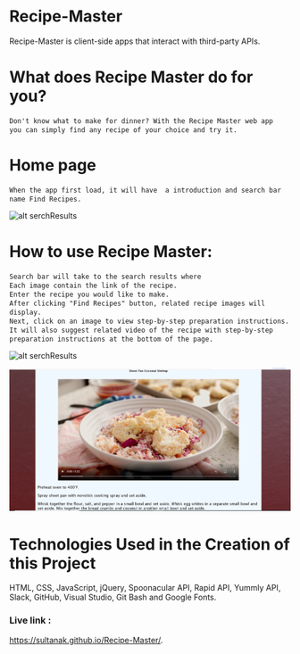 # Recipe-Master
  Recipe-Master is client-side apps that interact with third-party APIs.

# What does Recipe Master do for you?
    Don't know what to make for dinner? With the Recipe Master web app 
    you can simply find any recipe of your choice and try it.
# Home page
    When the app first load, it will have  a introduction and search bar name Find Recipes. 
   
   ![alt serchResults](https://github.com/SultanaK/Recipe-Master/blob/master/images/homePage.png)

# How to use Recipe Master:
    Search bar will take to the search results where 
    Each image contain the link of the recipe.
    Enter the recipe you would like to make.
    After clicking "Find Recipes" button, related recipe images will display.
    Next, click on an image to view step-by-step preparation instructions.
    It will also suggest related video of the recipe with step-by-step preparation instructions at the bottom of the page.
  
  ![alt serchResults](https://github.com/SultanaK/Recipe-Master/blob/master/images/searchResults.png)
  
  ![alt serchResults](https://github.com/SultanaK/Recipe-Master/blob/master/images/videoSteps.png)
    
# Technologies Used in the Creation of this Project

HTML,
CSS,
JavaScript,
jQuery,
Spoonacular API,
Rapid API,
Yummly API,
Slack,
GitHub,
Visual Studio, 
Git Bash and
Google Fonts.

### Live link :
 
 https://sultanak.github.io/Recipe-Master/.
